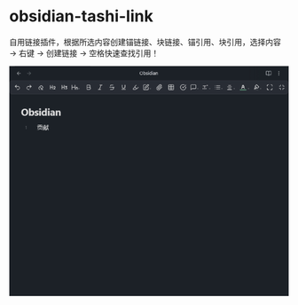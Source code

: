 # obsidian-tashi-link

自用链接插件，根据所选内容创建锚链接、块链接、锚引用、块引用，选择内容 → 右键 → 创建链接 → 空格快速查找引用！ 

![输入图片说明](obsidian-tashi-link.gif)